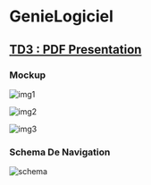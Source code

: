 # GenieLogiciel

## [TD3 : PDF Presentation](https://github.com/rgv26/GenieLogiciel/blob/master/td3/presentation_v1.pdf)

### Mockup

![img1](https://github.com/rgv26/GenieLogiciel/blob/master/td3/mockup001.jpg)

![img2](https://github.com/rgv26/GenieLogiciel/blob/master/td3/mockup002.jpg)

![img3](https://github.com/rgv26/GenieLogiciel/blob/master/td3/mockup003.jpg)

### Schema De Navigation

![schema](https://github.com/rgv26/GenieLogiciel/blob/master/td3/schema.PNG)
